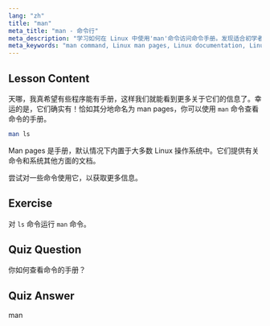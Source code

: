 ```yaml
---
lang: "zh"
title: "man"
meta_title: "man - 命令行"
meta_description: "学习如何在 Linux 中使用'man'命令访问命令手册。发现适合初学者的基本 Linux 文档，并提高你的命令行技能。"
meta_keywords: "man command, Linux man pages, Linux documentation, Linux tutorial, command line guide, beginner Linux"
---
```


## Lesson Content

天哪，我真希望有些程序能有手册，这样我们就能看到更多关于它们的信息了。幸运的是，它们确实有！恰如其分地命名为 man pages，你可以使用 `man` 命令查看命令的手册。

```bash
man ls
```

Man pages 是手册，默认情况下内置于大多数 Linux 操作系统中。它们提供有关命令和系统其他方面的文档。

尝试对一些命令使用它，以获取更多信息。

## Exercise

对 `ls` 命令运行 `man` 命令。

## Quiz Question

你如何查看命令的手册？

## Quiz Answer

man
